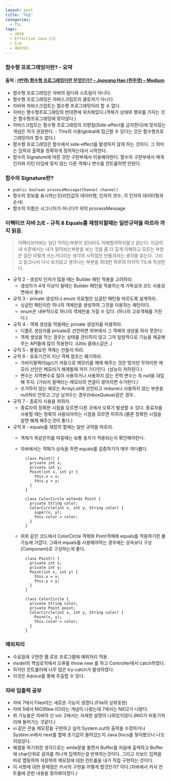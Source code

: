 ```yaml
---
layout: post
title: "자습"
categories:
  - TIL
tags:
  - JAVA
  - Effective Java 2/E
  - I/O
  - 예외처리
---
```


### 함수형 프로그래밍이란? - 요약
#### 출처 : [(번역) 함수형 프로그래밍이란 무엇인가? – Jooyung Han (한주영) – Medium](https://medium.com/@jooyunghan/함수형-프로그래밍이란-무엇인가-fab4e960d263)

* 함수형 프로그래밍은 자바의 람다와 스트림이 아니다.
* 함수형 프로그래밍은 자바스크립트의 클로져가 아니다.
* 자바와 자바스크립트는 함수형 프로그래밍이라 할 수 없다.
* 자바는 함수형프로그래밍의 반대편에 위치해있다.(객체가 상태와 행위를 가지는 것은 함수형프로그래밍에 맞지않다.)
* 자바스크립트는 함수형 프로그래밍의 지향점(Side-effect를 금지한다)에 맞지않는 개념은 적극 권장한다. - This의 사용(global에 접근할 수 있다는 것은 함수형프로그래밍이라 할수 없다.)
* 함수형 프로그래밍은 함수에서 side-effect를 발생하지 않게 하는 것이다. 그 의미는 입력과 출력을 정확하게 정의하는데서 시작한다.
* 함수의 Signature에 따른 것만 구현부에서 이용해야한다. 함수의 구현부에서 매개인자와 리턴 타입에 맞지 않는 다른 객체나 변수를 컨트롤하면 안된다.

### 함수의 Signature란?
* ```public boolean processMessage(Channel channel)```
* 함수의 정보를 표시하는것(리턴값의 데이터형, 인자의 갯수, 각 인자의 데이터형과 순서)
* 함수의 이름은 시그니처가 아니다!!! 위의 processMessage

### 이펙티브 자바 2/E - 규칙 8 Equals를 재정의할때는 일반규약을 따르라 까지 읽음.
> 이펙티브자바는 일단 막히는부분이 있더라도 이해할려하지말고 읽는다. 지금의 내 수준에서는 내가 알아보는부분을 보는 것을 좀 더 깊게 이해하고 모르는 부분은 일단 이렇게 쓰는거다라는 생각의 시작점만 만들자라는 생각을 읽는다. 그리고 읽고나서 다시 보지않고 생각나는 부분을 최대한 하루의 마지막 TIL에 작성한다.
  * 규칙 2 - 생성자 인자가 많을 때는 Builder 패턴 적용을 고려하라.
    * 생성자가 4개 이상이 될때는 Builder 패턴을 적용하는게 가독성과 코드 사용성 면에서 좋다.
  * 규칙 3 - private 생성자나 enum 자료형은 싱글턴 패턴을 따르도록 설계하라.
    * 싱글턴 패턴이란 하나의 객체만을 생성하여 그것을 이용하는 패턴이다.
    * enum은 내부적으로 하나의 객체만을 가질 수 있다. (하나의 고유객체를 가진다.)
  * 규칙 4 - 객체 생성을 막을때는 private 생성자를 이용하라.
    * 디폴트 생성자를 private로 선언하면 외부에서 그 객체의 생성을 하지 못한다.
    * 객체 생성을 막는 경우는 상태를 관리하지 않고 그저 일방적으로 기능을 제공해주는 API들에 많이 적용한다. (Utils 클래스같은..)
  * 규칙 5 - 불필요한 객체는 만들지 마라.
  * 규칙 6 - 유효기간이 지난 객체 참조는 폐기하라.
    * 가비지컬렉터(gc)가 자동으로 메모리를 해제 해주는 것은 맞지만 무의미한 메모리 선언은 메모리가 해제될때 까지 기다린다. (성능이 저하된다.)
    * 변수는 지역변수로 많이 사용하거나 사용하지 않는 전역 변수는 꼭 null을 대입해 주자. (가비지 컬렉터는 메모리의 연결이 끊어지면 수거한다.)
    * 수거하지 않는 예로는 ArrayList에 선언되고 reduce나 사용하지 않는 부분을 null처리 안하고 그냥 남겨두는 경우(InboxQueue)같은 경우..
  * 규칙 7 - 종료자 사용을 피하라.
    * 종료자의 정확한 시점을 모르면 다른 곳에서 오류가 발생할 수 있다. 종료자를 사용할 때는 정확히 사용되야하는 시점을 모르면 피하자.(물론 정확한 시점을 알면 해제 해주는것이 좋다.)
  * 규칙 8 - equals를 재정의 할때는 일반 규약을 따르라.
    * 객체가 똑같은지를 따질때는 보통 동치가 적용되는지 확인해야한다.
    * 자바에서는 객체가 상속을 하면 equals를 검증하기가 매우 까다롭다.
      ```
        class Point() {
          private int x;
          private int y;
          Point(int x, int y) {
            this.x = x;
            this.y = y;
          }
        }

        class ColorCircle extends Point {
          private String color;
          ColorCircle(int x, int y, String color) {
            super(x, y);
            this.color = color;
          }
        }
      ```

    * 위와 같은 코드에서 ColorCircle 객체와 Point객체에 equals를 적용하기란 불가능에 가깝다. 그래서 equals를 사용해야하는 경우에는 상속보다 구상(Component)로 구성하는게 좋다.
      ```
        class Point() {
          private int x;
          private int y;
          Point(int x, int y) {
            this.x = x;
            this.y = y;
          }
        }

        class ColorCircle {
          private String color;
          private Point point;
          ColorCircle(int x, int y, String color) {
            Point(x, y);
            this.color = color;
          }
        }
      ```      

### 예외처리  
  * 수요일에 구현한 웹 로또 프로그램에 예외처리 적용
  * model의 핵심로직에서 오류를 throw new 를 하고 Controller에서 catch하였다.
  * 하지만 컨트롤러에 너무 많은 try-catch가 발생하였다.
  * 이것은 Advice를 통해 추출할 수 있다.

### 자바 입출력 공부
  * 자바 7에서 Files라는 새로운 기능이 생겼다.(File의 상위호완)
  * 자바 5에서 NIO(New IO)라는 개념이 나왔는데 7에서는 NIO2가 나왔다.
  * 위 기능들은 자바의 신 vol. 2에서는 자세한 설명이 나와있지않다.(NIO가 비동기처리에 들어가는 것같다.)
  * vi 같은 콘솔 메모장을 구현하고 싶어 System.out의 출력을 수정하거나 System.in에서 next를 할때 초기값이 들어갔는지 Java Docs를 찾아봤으나 나오지않았다.
  * 해결을 하기위한 생각으로는 while문을 돌면서 Buffer를 처음에 출력하고 Buffer에 char단위로 글자를 하나씩 입력하는걸 반복하는것이다. 그리고 키보드 입력을 따로 맵핑하여 저장하여 메모장에 대한 컨트롤을 내가 직접 구현하는 것이다.
  * 이 사항에 대한 문제점은 커서의 구현을 어떻게 할것인가? 이다.(자바에서 커서 컨트롤에 관한 내용을 찾아봐야겠다.)
